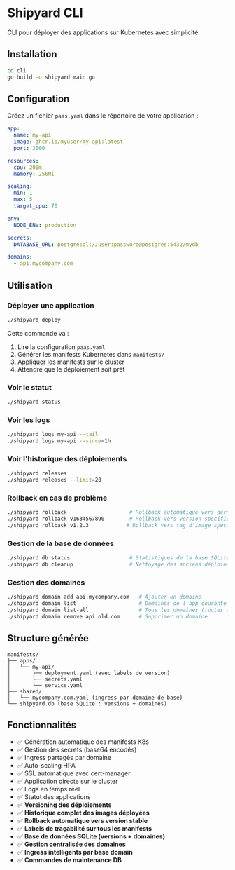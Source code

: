 # Shipyard CLI

CLI pour déployer des applications sur Kubernetes avec simplicité.

## Installation

```bash
cd cli
go build -o shipyard main.go
```

## Configuration

Créez un fichier `paas.yaml` dans le répertoire de votre application :

```yaml
app:
  name: my-api
  image: ghcr.io/myuser/my-api:latest
  port: 3000

resources:
  cpu: 200m
  memory: 256Mi

scaling:
  min: 1
  max: 5
  target_cpu: 70

env:
  NODE_ENV: production

secrets:
  DATABASE_URL: postgresql://user:password@postgres:5432/mydb

domains:
  - api.mycompany.com
```

## Utilisation

### Déployer une application

```bash
./shipyard deploy
```

Cette commande va :
1. Lire la configuration `paas.yaml`
2. Générer les manifests Kubernetes dans `manifests/`
3. Appliquer les manifests sur le cluster
4. Attendre que le déploiement soit prêt

### Voir le statut

```bash
./shipyard status
```

### Voir les logs

```bash
./shipyard logs my-api --tail
./shipyard logs my-api --since=1h
```

### Voir l'historique des déploiements

```bash
./shipyard releases
./shipyard releases --limit=20
```

### Rollback en cas de problème

```bash
./shipyard rollback                    # Rollback automatique vers dernière version stable
./shipyard rollback v1634567890        # Rollback vers version spécifique
./shipyard rollback v1.2.3            # Rollback vers tag d'image spécifique
```

### Gestion de la base de données

```bash
./shipyard db status                   # Statistiques de la base SQLite
./shipyard db cleanup                  # Nettoyage des anciens déploiements
```

### Gestion des domaines

```bash
./shipyard domain add api.mycompany.com   # Ajouter un domaine
./shipyard domain list                    # Domaines de l'app courante
./shipyard domain list-all                # Tous les domaines (toutes apps)
./shipyard domain remove api.old.com      # Supprimer un domaine
```

## Structure générée

```
manifests/
├── apps/
│   └── my-api/
│       ├── deployment.yaml (avec labels de version)
│       ├── secrets.yaml
│       └── service.yaml
├── shared/
│   └── mycompany.com.yaml (ingress par domaine de base)
└── shipyard.db (base SQLite : versions + domaines)
```

## Fonctionnalités

- ✅ Génération automatique des manifests K8s
- ✅ Gestion des secrets (base64 encodés)
- ✅ Ingress partagés par domaine
- ✅ Auto-scaling HPA
- ✅ SSL automatique avec cert-manager
- ✅ Application directe sur le cluster
- ✅ Logs en temps réel
- ✅ Statut des applications
- ✅ **Versioning des déploiements**
- ✅ **Historique complet des images déployées**
- ✅ **Rollback automatique vers version stable**
- ✅ **Labels de traçabilité sur tous les manifests**
- ✅ **Base de données SQLite (versions + domaines)**
- ✅ **Gestion centralisée des domaines**
- ✅ **Ingress intelligents par base domain**
- ✅ **Commandes de maintenance DB**